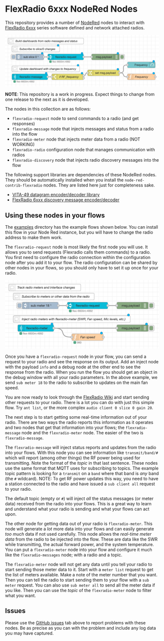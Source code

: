 # FlexRadio 6xxx NodeRed Nodes

This repository provides a number of [NodeRed](https://nodered.org) nodes to 
interact with [FlexRadio 6xxx](http://flexradio.com) series software defined
and network attached radios.

![Dashboard](examples/dashboard.png)

**NOTE**: This repository is a work in progress. Expect things to change from one release to the next as it is developed.

The nodes in this collection are as follows:

- `flexradio-request` node to send commands to a radio (and get responses)
- `flexradio-message` node that injects messages and status from a radio into the flow
- `flexradio-meter` node that injects meter data from a radio (NOT WORKING)
- `flexradio-radio` configuration node that manages communication with radios
- `flexradio-discovery` node that injects radio discovery messages into the flow

The following support libraries are dependencies of these NodeRed nodes. They should be automatically installed when you install the `node-red-contrib-flexradio` nodes. They are listed here just for completeness sake.

- [VITA-49 datagram encoder/decoder library](https://github.com/stephenhouser/vita49-js)
- [FlexRadio 6xxx discovery message encoder/decoder](https://github.com/stephenhouser/flexradio-js)

## Using these nodes in your flows

The [examples](examples) directory has the example flows shown below. You can install this flow in your Node Red instance, but you will have to change the radio address to make them work.

The `flexradio-request` node is most likely the first node you will use. It allows you to send requests (Flexradio calls them commands) to a radio. You first need to configure the radio connection within the configuration node after you add it to your flow. The radio configuration can be shared by other nodes in your flows, so you should only have to set it up once for your radio.

![Meters](examples/meters.png)

Once you have a `flexradio-request` node in your flow, you can send a request to your radio and see the response on its output. Add an inject node with the payload `info` and a debug node at the other end to see the response from the radio. When you run the flow you should get an object in the debug window with all your radio parameters. In the above example, we send `sub meter 18` to the radio to subscribe to updates on the main fan speed.

You are now ready to look through the [FlexRadio Wiki](http://wiki.flexradio.com/index.php?title=SmartSDR_TCP/IP_API#SmartSDR_TCP.2FIP_Commands) and start sending other requests to your radio. There is a lot you can do with just this simple flow. Try `ant list`, or the more complex `audio client 0 slice 0 gain 20`.

The next step is to start getting some real-time information out of your radio. There are two ways the radio reports this information as it operates and two nodes that get that information into your flows; the `flexradio-message` node and the `flexradio-meter` node. The easier of the two is `flexradio-message`.

The `flexradio-message` will inject status reports and updates from the radio into your flows. With this node you can see information like `transmit/band/#` which will report (among other things) the RF power being used for transmitting. Note the format of the *topic* in that last sentence. These nodes use the same format that MQTT uses for subscribing to topics. The example topic pattern is looking for a `transmit` on a `band` where that band is *any* band (the `#` wildcard). NOTE: To get RF power updates this way, you need to have a station connected to the radio and have issued a `sub client all` request to your radio.

The default topic (empty or `#`) will inject *all* the status messages (or meter data) received from the radio into your flows. This is a great way to learn and understand what your radio is sending and what your flows can act upon.

The other node for getting data out of your radio is `flexradio-meter`. This node will generate a *lot* more data into your flows and can easily generate *too much* data if not used carefully. This node allows the *real-time meter data* from the radio to be injected into the flow. These are data like the SWR while transmitting, the actual forward power, and the system temperature. You can put a `flexradio-meter` node into your flow and configure it much like the `flexradio-messages` node; with a radio and a topic.

The `flexradio-meter` node will not get any data until you tell your radio to start sending those meter data to it. Start with a `meter list` request to get the list of meters available. Make a note of the meter number that you want. Then you can tell the radio to start sending them to your flow with a `sub meter` request. You can also use `sub meter all` to send all the meter data if you like. Then you can use the *topic* of the `flexradio-meter` node to filter what you want.

## Issues

Please use the [GitHub issues](https://github.com/stephenhouser/node-red-contrib-flexradio/issues) tab above to report problems with these nodes. Be as precise as you can with the problem and include any log data you may have captured.